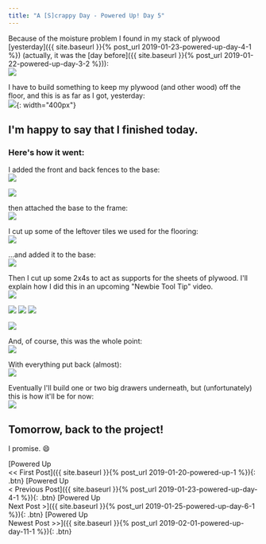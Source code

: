 ```yaml
---
title: "A [S]crappy Day - Powered Up! Day 5"
---
```

Because of the moisture problem I found in my stack of plywood [yesterday]({{ site.baseurl }}{% post_url 2019-01-23-powered-up-day-4-1 %}) (actually, it was the [day before]({{ site.baseurl }}{% post_url 2019-01-22-powered-up-day-3-2 %})):<br/>
![](/assets/images-posts/powered-up-day-05-1-01.jpg)

I have to build something to keep my plywood (and other wood) off the floor, and this is as far as I got, yesterday:<br/>
![](/assets/images-posts/powered-up-day-04-1-04.jpg){: width="400px"}

## I'm happy to say that I finished today.

### Here's how it went:

I added the front and back fences to the base:<br/>
![](/assets/images-posts/powered-up-day-05-1-02.jpg)

![](/assets/images-posts/powered-up-day-05-1-03.jpg)

then attached the base to the frame:<br/>
![](/assets/images-posts/powered-up-day-05-1-04.jpg)

I cut up some of the leftover tiles we used for the flooring:<br/>
![](/assets/images-posts/powered-up-day-05-1-05.jpg)

...and added it to the base:<br/>
![](/assets/images-posts/powered-up-day-05-1-06.jpg)

Then I cut up some 2x4s to act as supports for the sheets of plywood. I'll explain how I did this in an upcoming "Newbie Tool Tip" video.<br/>
![](/assets/images-posts/powered-up-day-05-1-07.jpg)

![](/assets/images-posts/powered-up-day-05-1-08.jpg) ![](/assets/images-posts/powered-up-day-05-1-09.jpg) ![](/assets/images-posts/powered-up-day-05-1-10.jpg)

![](/assets/images-posts/powered-up-day-05-1-11.jpg)

And, of course, this was the whole point:<br/>
![](/assets/images-posts/powered-up-day-05-1-12.jpg)

With everything put back (almost):<br/>
![](/assets/images-posts/powered-up-day-05-1-13.jpg)

Eventually I'll build one or two big drawers underneath, but (unfortunately) this is how it'll be for now:<br/>
![](/assets/images-posts/powered-up-day-05-1-14.jpg)

## Tomorrow, back to the project!

I promise. 😄

[Powered Up<br/><< First Post]({{ site.baseurl }}{% post_url 2019-01-20-powered-up-1 %}){: .btn}
[Powered Up<br/>< Previous Post]({{ site.baseurl }}{% post_url 2019-01-23-powered-up-day-4-1 %}){: .btn}
[Powered Up<br/>Next Post >]({{ site.baseurl }}{% post_url 2019-01-25-powered-up-day-6-1 %}){: .btn}
[Powered Up<br/>Newest Post >>]({{ site.baseurl }}{% post_url 2019-02-01-powered-up-day-11-1 %}){: .btn}
